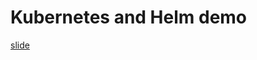 # Kubernetes and Helm demo
[slide](https://docs.google.com/presentation/d/1RbLQYAw_8ygqjPvTi10bAqHVAMf11DUYjtxdqUxoBYM/edit)

